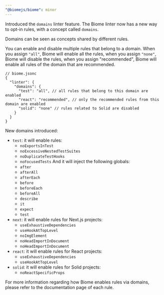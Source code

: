 ```yaml
---
"@biomejs/biome": minor
---
```


Introduced the `domains` linter feature. The Biome linter now has a new way to opt-in rules, with a concept called `domains`.

Domains can be seen as concepts shared by different rules.

You can enable and disable multiple rules that belong to a domain. When you assign `"all"`, Biome will enable all the rules, when you assign `"none"`, Biome will disable the rules, when you assign "recommended", Biome will enable all rules of the domain that are recommended.

```json5
// biome.jsonc
{
  "linter": {
    "domains": {
      "test": "all", // all rules that belong to this domain are enabled
      "react": "recommended", // only the recommended rules from this domain are enabled
      "solid": "none" // rules related to Solid are disabled
    }
  }
}
```

New domains introduced:

- `test`: it will enable rules:
  - `noExportsInTest`
  - `noExcessiveNestedTestSuites`
  - `noDuplicateTestHooks`
  - `noFocusedTests`
  And it will inject the following globals:
   - `after`
   - `afterAll`
   - `afterEach`
   - `before`
   - `beforeEach`
   - `beforeAll`
   - `describe`
   - `it`
   - `expect`
   - `test`
- `next`: it will enable rules for Next.js projects:
  - `useExhaustiveDependencies`
  - `useHookAtTopLevel`
  - `noImgElement`
  - `noHeadImportInDocument`
  - `noHeadImportInDocument`
- `react`: it will enable rules for React projects:
  - `useExhaustiveDependencies`
  - `useHookAtTopLevel`
- `solid`: it will enable rules for Solid projects:
  - `noReactSpecificProps`

For more information regarding how Biome enables rules via domains, please refer to the documentation page of each rule.
